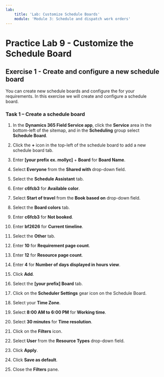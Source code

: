 ```yaml
---
lab:
    title: 'Lab: Customize Schedule Boards'
    module: 'Module 3: Schedule and dispatch work orders'
---
```


# Practice Lab 9 - Customize the Schedule Board

## Exercise 1 - Create and configure a new schedule board

You can create new schedule boards and configure the for your requirements. In this exercise we will create and configure a schedule board.

### Task 1 – Create a schedule board

1. In the **Dynamics 365 Field Service app**, click the **Service** area in the bottom-left of the sitemap, and in the **Scheduling** group select **Schedule Board**.

1. Click the **+** icon in the top-left of the schedule board to add a new schedule board tab.

1. Enter **[your prefix ex. mollyc]** + **Board** for **Board Name**.

1. Select **Everyone** from the **Shared with** drop-down field.

1. Select the **Schedule Assistant** tab.

1. Enter **c6fcb3** for **Available color**.

1. Select **Start of travel** from the **Book based on** drop-down field.

1. Select the **Board colors** tab.

1. Enter **c6fcb3** for **Not booked**.

1. Enter **bf2626** for **Current timeline**.

1. Select the **Other** tab.

1. Enter **10** for **Requirement page count**.

1. Enter **12** for **Resource page count**.

1. Enter **4** for **Number of days displayed in hours view**.

1. Click **Add**.

1. Select the  **[your prefix] Board** tab.

1. Click on the **Scheduler Settings** gear icon on the Schedule Board.

1. Select your **Time Zone**.

1. Select **8:00 AM to 6:00 PM** for **Working time**.

1. Select **30 minutes** for **Time resolution**.

1. Click on the **Filters** icon.

1. Select **User** from the **Resource Types** drop-down field.

1. Click **Apply**.

1. Click **Save as default**.

1. Close the **Filters** pane.

